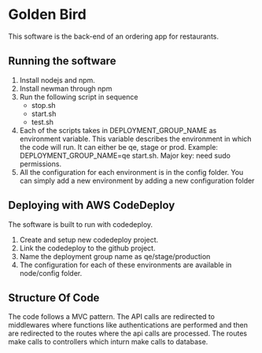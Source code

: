 # Golden Bird

This software is the back-end of an ordering app for restaurants. 

## Running the software

1. Install nodejs and npm.
2. Install newman through npm
3. Run the following script in sequence
	* stop.sh
	* start.sh
	* test.sh
4. Each of the scripts takes in DEPLOYMENT\_GROUP\_NAME as environment variable. This variable describes the environment in which the code will run. It can either be qe, stage or prod. Example: DEPLOYMENT\_GROUP\_NAME=qe start.sh. Major key: need sudo permissions. 
5. All the configuration for each environment is in the config folder. You can simply add a new environment by adding a new configuration folder

## Deploying with AWS CodeDeploy

The software is built to run with codedeploy.

1. Create and setup new codedeploy project.
2. Link the codedeploy to the github project.
3. Name the deployment group name as qe/stage/production
4. The configuration for each of these environments are available in node/config folder.

## Structure Of Code 

The code follows a MVC pattern. The API calls are redirected to middlewares where functions like authentications are performed and then are redirected to the routes where the api calls are processed. The routes make calls to controllers which inturn make calls to database. 

 